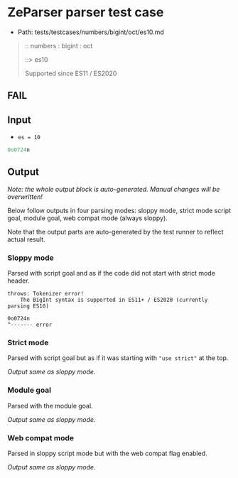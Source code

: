 # ZeParser parser test case

- Path: tests/testcases/numbers/bigint/oct/es10.md

> :: numbers : bigint : oct
>
> ::> es10
>
> Supported since ES11 / ES2020

## FAIL

## Input

- `es = 10`

`````js
0o0724n
`````

## Output

_Note: the whole output block is auto-generated. Manual changes will be overwritten!_

Below follow outputs in four parsing modes: sloppy mode, strict mode script goal, module goal, web compat mode (always sloppy).

Note that the output parts are auto-generated by the test runner to reflect actual result.

### Sloppy mode

Parsed with script goal and as if the code did not start with strict mode header.

`````
throws: Tokenizer error!
    The BigInt syntax is supported in ES11+ / ES2020 (currently parsing ES10)

0o0724n
^------- error
`````

### Strict mode

Parsed with script goal but as if it was starting with `"use strict"` at the top.

_Output same as sloppy mode._

### Module goal

Parsed with the module goal.

_Output same as sloppy mode._

### Web compat mode

Parsed in sloppy script mode but with the web compat flag enabled.

_Output same as sloppy mode._

